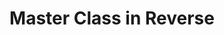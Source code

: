 ---
ee_id_thing: '66'
site: '1'
type: '2'
inv_num: 2010-054
add_credit:
url: 2010-054-master-class-in-reverse
title: Master Class in Reverse
year: '2010'
display_year: '2010'
medium: Performance done in collaboration with the University of Michigan Digital
  Music Ensemble under the direction of Steve Rush
dims:
pitch: "​Performance for unknown electronics"
ps:
live_url:
youtube:
related_code:
imgs: master-class-2010-054-performance-3-database-AK.jpg
subheading:
download:
commission:
related:
layout: things-i-made
---